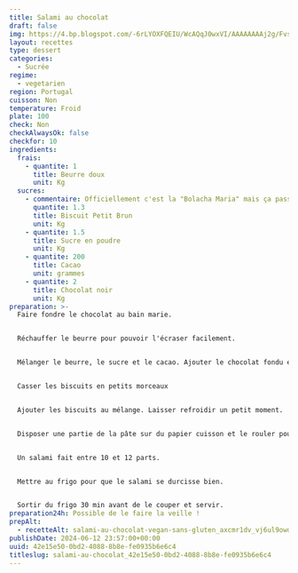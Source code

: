 ```yaml
---
title: Salami au chocolat
draft: false
img: https://4.bp.blogspot.com/-6rLYOXFQEIU/WcAQqJ0wxVI/AAAAAAAAj2g/Fvs0K_6YPnAkBEX0RwvNIGYU2cJaZzUcgCLcBGAs/s1600/salame.jpg
layout: recettes
type: dessert
categories:
  - Sucrée
regime:
  - vegetarien
region: Portugal
cuisson: Non
temperature: Froid
plate: 100
check: Non
checkAlwaysOk: false
checkfor: 10
ingredients:
  frais:
    - quantite: 1
      title: Beurre doux
      unit: Kg
  sucres:
    - commentaire: Officiellement c'est la "Bolacha Maria" mais ça passe aussi
      quantite: 1.3
      title: Biscuit Petit Brun
      unit: Kg
    - quantite: 1.5
      title: Sucre en poudre
      unit: Kg
    - quantite: 200
      title: Cacao
      unit: grammes
    - quantite: 2
      title: Chocolat noir
      unit: Kg
preparation: >-
  Faire fondre le chocolat au bain marie.


  Réchauffer le beurre pour pouvoir l'écraser facilement.


  Mélanger le beurre, le sucre et le cacao. Ajouter le chocolat fondu et bien mélanger.


  Casser les biscuits en petits morceaux


  Ajouter les biscuits au mélange. Laisser refroidir un petit moment.


  Disposer une partie de la pâte sur du papier cuisson et le rouler pour en faire un boudin d'environ 5cm de diamètre. Bien tasser pour que le salami soit homogène.


  Un salami fait entre 10 et 12 parts.


  Mettre au frigo pour que le salami se durcisse bien.


  Sortir du frigo 30 min avant de le couper et servir.
preparation24h: Possible de le faire la veille !
prepAlt:
  - recetteAlt: salami-au-chocolat-vegan-sans-gluten_axcmr1dv_vj6ul9owdr-g
publishDate: 2024-06-12 23:57:00+00:00
uuid: 42e15e50-0bd2-4088-8b8e-fe0935b6e6c4
titleslug: salami-au-chocolat_42e15e50-0bd2-4088-8b8e-fe0935b6e6c4
---
```

